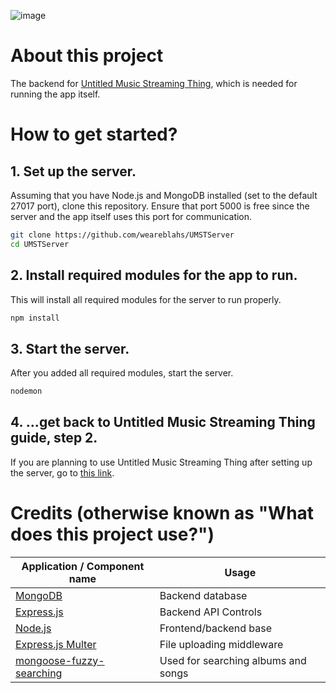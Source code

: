 ![image](https://github.com/user-attachments/assets/a7bd55d1-2e91-40ab-b6a0-80540c645750)

# About this project

The backend for [Untitled Music Streaming Thing](https://github.com/weareblahs/UntitledMusicStreamingThing), which is needed for running the app itself.

# How to get started?

## 1. Set up the server.

Assuming that you have Node.js and MongoDB installed (set to the default 27017 port), clone this repository. Ensure that port 5000 is free since the server and the app itself uses this port for communication.

```bash
git clone https://github.com/weareblahs/UMSTServer
cd UMSTServer
```

## 2. Install required modules for the app to run.

This will install all required modules for the server to run properly.

```bash
npm install
```

## 3. Start the server.

After you added all required modules, start the server.

```bash
nodemon
```

## 4. ...get back to Untitled Music Streaming Thing guide, step 2.

If you are planning to use Untitled Music Streaming Thing after setting up the server, go to [this link](https://github.com/weareblahs/UntitledMusicStreamingThing/?tab=readme-ov-file#2-clone-this-repository).

# Credits (otherwise known as "What does this project use?")

| Application / Component name                                                           | Usage                               |
| -------------------------------------------------------------------------------------- | ----------------------------------- |
| [MongoDB](https://www.mongodb.com/)                                                    | Backend database                    |
| [Express.js](https://expressjs.com/)                                                   | Backend API Controls                |
| [Node.js](https://nodejs.org/en)                                                       | Frontend/backend base               |
| [Express.js Multer](https://github.com/expressjs/multer)                               | File uploading middleware           |
| [mongoose-fuzzy-searching](https://github.com/VassilisPallas/mongoose-fuzzy-searching) | Used for searching albums and songs |
